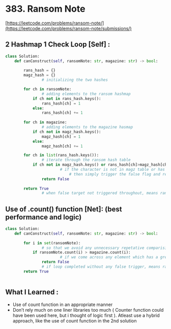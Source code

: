 # 383. Ransom Note

[https://leetcode.com/problems/ransom-note/](https://leetcode.com/problems/ransom-note/submissions/)

## 2 Hashmap 1 Check Loop [Self] :

```python
class Solution:
    def canConstruct(self, ransomNote: str, magazine: str) -> bool:
        
        rans_hash = {}
        magz_hash = {}
				# initializing the two hashes

        for ch in ransomNote:
				# adding elements to the ransom hashmap
            if ch not in rans_hash.keys():
                rans_hash[ch] = 1
            else:
                rans_hash[ch] += 1
            
        for ch in magazine:
				# adding elements to the magazine hasmap
            if ch not in magz_hash.keys():
                magz_hash[ch] = 1
            else:
                magz_hash[ch] += 1

        for ch in list(rans_hash.keys()):
				# iterate through the ransom hash table
            if ch not in magz_hash.keys() or rans_hash[ch]>magz_hash[ch]:
						# if the character is not in magz table or has lower hash value than rquired, 
							# then simply trigger the false flag and return it
                return False
        
        return True
				# when false target not triggered throughout, means ransom can be reconstructed
```

## Use of .count() function [Net]: (best performance and logic)

```python
class Solution:
    def canConstruct(self, ransomNote: str, magazine: str) -> bool:
        
        for i in set(ransomNote):
				# so that we avoid any unnecessary repetative comparisions
            if ransomNote.count(i) > magazine.count(i):
						# if we come across any element which has a greater count in ransom than in magazing, trigger false
                return False
				# if loop completed without any false trigger, means ransom can be reconstructed
        return True
				
```

## What I Learned :

- Use of count function in an appropriate manner
- Don’t rely much on one liner libraries too much ( Counter function could have been used here, but i thought of logic first ). Atleast use  a hybrid approach, like the use of count function in the 2nd solution